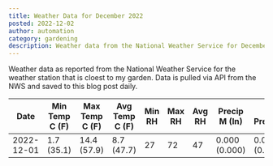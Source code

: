 ```yaml
---
title: Weather Data for December 2022
posted: 2022-12-02
author: automation
category: gardening
description: Weather data from the National Weather Service for December 2022
---
```


Weather data as reported from the National Weather Service for the weather station 
that is cloest to my garden. Data is pulled via API from the NWS and saved to this 
blog post daily.

|Date|Min Temp C (F)|Max Temp C (F)|Avg Temp C (F)|Min RH|Max RH|Avg RH|Precip M (In)|Avg Precip/Hr|
|---|---|---|---|---|---|---|---|---|
|2022-12-01|1.7 (35.1)|14.4 (57.9)|8.7 (47.7)|27|72|47|0.000 (0.000)|0.000 (0.000)|
